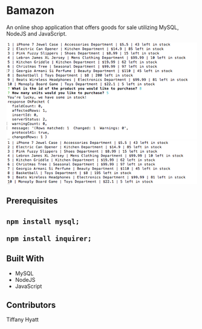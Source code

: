# Bamazon
An online shop application that offers goods for sale utilizing MySQL, NodeJS and JavaScript.

<img src="https://github.com/trenette12/Bamazon/blob/master/Screen%20Shot%202017-05-03%20at%209.04.25%20PM.png">
<img src="https://github.com/trenette12/Bamazon/blob/master/Screen%20Shot%202017-05-03%20at%209.06.05%20PM.png">

<h2>Prerequisites<h2>

<pre><code>npm install mysql;</code></pre>
<pre><code>npm install inquirer;</code></pre>

<h2>Built With</h2>
<ul>
<li>MySQL</li>
<li>NodeJS</li>
<li>JavaScript</li>
</ul>

<h2>Contributors</h2>
Tiffany Hyatt
